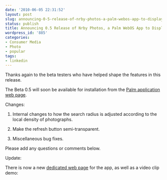 ```yaml
---
date: '2010-06-05 22:31:52'
layout: post
slug: announcing-0-5-release-of-nrby-photos-a-palm-webos-app-to-display-nearby-photographs
status: publish
title: Announcing 0.5 Release of Nrby Photos, a Palm WebOS App to Display Nearby Photographs
wordpress_id: '885'
categories:
- Consumer Media
- Photo
- popular
tags:
- linkedin
---
```


Thanks again to the beta testers who have helped shape the features in this release.

The Beta 0.5 will soon be available for installation from the [Palm application web page](http://developer.palm.com/webChannel/index.php?packageid=org.eamonn.nrby).

Changes:


  1. Internal changes to how the search radius is adjusted according to the local density of photographs.


  2. Make the refresh button semi-transparent.


  3. Miscellaneous bug fixes.


Please add any questions or comments below.

Update:

There is now a new [dedicated web page](http://www.nrby.eamonn.org/) for the app, as well as a video clip demo:

